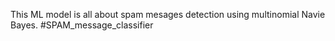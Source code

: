 This ML model is all about spam mesages detection using multinomial Navie Bayes.
#SPAM_message_classifier

